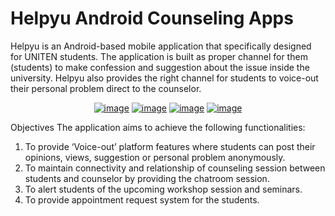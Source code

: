 # Helpyu Android Counseling Apps

Helpyu is an Android-based mobile application that specifically designed for UNITEN
students. The application is built as proper channel for them (students) to make confession
and suggestion about the issue inside the university. Helpyu also provides the right channel
for students to voice-out their personal problem direct to the counselor.

<center>
<a href="https://postimg.org/image/7wgsm2ohn/" target="_blank"><img src="https://s17.postimg.org/7wgsm2ohn/image.png" alt="image"/></a>
<a href="https://postimg.org/image/c5lio9ewb/" target="_blank"><img src="https://s17.postimg.org/c5lio9ewb/image.png" alt="image"/></a>
<a href="https://postimg.org/image/wcyygkk3f/" target="_blank"><img src="https://s17.postimg.org/wcyygkk3f/image.png" alt="image"/></a>
<a href="https://postimg.org/image/5rwfl02aj/" target="_blank"><img src="https://s17.postimg.org/5rwfl02aj/image.png" alt="image"/></a>
  </center>

Objectives
The application aims to achieve the following functionalities:
1. To provide ‘Voice-out’ platform features where students can post their opinions, views,
suggestion or personal problem anonymously.
2. To maintain connectivity and relationship of counseling session between students and
counselor by providing the chatroom session.
3. To alert students of the upcoming workshop session and seminars.
4. To provide appointment request system for the students.
